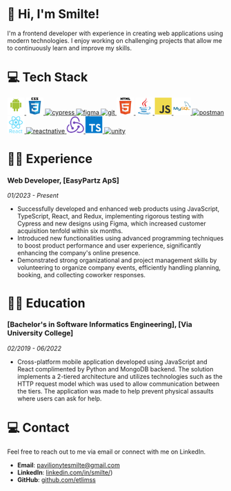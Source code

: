 # 👋 Hi, I'm Smilte!

I'm a frontend developer with experience in creating web applications using modern technologies. I enjoy working on challenging projects that allow me to continuously learn and improve my skills.

# 💻 Tech Stack
<p align="left"> <a href="https://developer.android.com" target="_blank" rel="noreferrer"> <img src="https://raw.githubusercontent.com/devicons/devicon/master/icons/android/android-original-wordmark.svg" alt="android" width="40" height="40"/> </a> <a href="https://www.w3schools.com/css/" target="_blank" rel="noreferrer"> <img src="https://raw.githubusercontent.com/devicons/devicon/master/icons/css3/css3-original-wordmark.svg" alt="css3" width="40" height="40"/> </a> <a href="https://www.cypress.io" target="_blank" rel="noreferrer"> <img src="https://raw.githubusercontent.com/simple-icons/simple-icons/6e46ec1fc23b60c8fd0d2f2ff46db82e16dbd75f/icons/cypress.svg" alt="cypress" width="40" height="40"/> </a> <a href="https://www.figma.com/" target="_blank" rel="noreferrer"> <img src="https://www.vectorlogo.zone/logos/figma/figma-icon.svg" alt="figma" width="40" height="40"/> </a> <a href="https://git-scm.com/" target="_blank" rel="noreferrer"> <img src="https://www.vectorlogo.zone/logos/git-scm/git-scm-icon.svg" alt="git" width="40" height="40"/> </a> <a href="https://www.w3.org/html/" target="_blank" rel="noreferrer"> <img src="https://raw.githubusercontent.com/devicons/devicon/master/icons/html5/html5-original-wordmark.svg" alt="html5" width="40" height="40"/> </a> <a href="https://www.java.com" target="_blank" rel="noreferrer"> <img src="https://raw.githubusercontent.com/devicons/devicon/master/icons/java/java-original.svg" alt="java" width="40" height="40"/> </a> <a href="https://developer.mozilla.org/en-US/docs/Web/JavaScript" target="_blank" rel="noreferrer"> <img src="https://raw.githubusercontent.com/devicons/devicon/master/icons/javascript/javascript-original.svg" alt="javascript" width="40" height="40"/> </a> <a href="https://www.mysql.com/" target="_blank" rel="noreferrer"> <img src="https://raw.githubusercontent.com/devicons/devicon/master/icons/mysql/mysql-original-wordmark.svg" alt="mysql" width="40" height="40"/> </a> <a href="https://postman.com" target="_blank" rel="noreferrer"> <img src="https://www.vectorlogo.zone/logos/getpostman/getpostman-icon.svg" alt="postman" width="40" height="40"/> </a> <a href="https://reactjs.org/" target="_blank" rel="noreferrer"> <img src="https://raw.githubusercontent.com/devicons/devicon/master/icons/react/react-original-wordmark.svg" alt="react" width="40" height="40"/> </a> <a href="https://reactnative.dev/" target="_blank" rel="noreferrer"> <img src="https://reactnative.dev/img/header_logo.svg" alt="reactnative" width="40" height="40"/> </a> <a href="https://redux.js.org" target="_blank" rel="noreferrer"> <img src="https://raw.githubusercontent.com/devicons/devicon/master/icons/redux/redux-original.svg" alt="redux" width="40" height="40"/> </a> <a href="https://www.typescriptlang.org/" target="_blank" rel="noreferrer"> <img src="https://raw.githubusercontent.com/devicons/devicon/master/icons/typescript/typescript-original.svg" alt="typescript" width="40" height="40"/> </a> <a href="https://unity.com/" target="_blank" rel="noreferrer"> <img src="https://www.vectorlogo.zone/logos/unity3d/unity3d-icon.svg" alt="unity" width="40" height="40"/> </a> </p>

# :woman_technologist: Experience

### Web Developer, [EasyPartz ApS]
*01/2023 - Present*

- Successfully developed and enhanced web products using JavaScript, TypeScript, React, and Redux, implementing rigorous testing with Cypress and new designs using Figma, which increased customer acquisition tenfold within six months.
- Introduced new functionalities using advanced programming techniques to boost product performance and user experience, significantly enhancing the company's online presence.
- Demonstrated strong organizational and project management skills by volunteering to organize company events, efficiently handling planning, booking, and collecting coworker responses.

# :woman_student: Education

### [Bachelor's in Software Informatics Engineering], [Via University College]
*02/2019 - 06/2022*

- Cross-platform mobile application developed using JavaScript and React complimented by Python and MongoDB backend. The solution implements a 2-tiered architecture and utilizes technologies such as the HTTP request model which was used to allow communication between the tiers. The application was made to help prevent physical assaults where users can ask for help.

# :computer: Contact

Feel free to reach out to me via email or connect with me on LinkedIn.

- **Email**: [pavilionytesmilte@gmail.com](mailto:pavilionytesmilte@gmail.com)
- **LinkedIn**: [linkedin.com/in/smilte/](https://www.linkedin.com/in/smilte/))
- **GitHub**: [github.com/etlimss](https://github.com/etlimss)

<!--
# 👋 Hi, I'm Smilte!

I'm a frontend developer with experience in creating web applications using modern technologies. I enjoy working on challenging projects that allow me to continuously learn and improve my skills.

# 💻 Tech Stack

- **Languages**: HTML, CSS, JavaScript, TypeScript
- **Frameworks & Libraries**: React,
- **Tools & Platforms**: Git, GitHub, npm, Webpack, Babel, Docker
- **Design**: Figma, VScode, Android studio, 
- **Testing**: Esspreso, Cypress

# :woman_technologist: Experience

### Web Developer, [EasyPartz ApS]
*01/2023 - Present*

- Successfully developed and enhanced web products using JavaScript, TypeScript, React, and Redux, implementing rigorous testing with Cypress and new designs using Figma, which increased customer acquisition tenfold within six months.
- Introduced new functionalities using advanced programming techniques to boost product performance and user experience, significantly enhancing the company's online presence.
- Demonstrated strong organizational and project management skills by volunteering to organize company events, efficiently handling planning, booking, and collecting coworker responses.

# :woman_student: Education

### [Bachelor's in Software Informatics Engineering], [Via University College]
*02/2019 - 06/2022*

- Cross-platform mobile application developed using JavaScript and React complimented by Python and MongoDB backend. The solution implements a 2-tiered architecture and utilizes technologies such as the HTTP request model which was used to allow communication between the tiers. The application was made to help prevent physical assaults where users can ask for help.

# :computer: Contact

Feel free to reach out to me via email or connect with me on LinkedIn.

- **Email**: [pavilionytesmilte@gmail.com](mailto:pavilionytesmilte@gmail.com)
- **LinkedIn**: [linkedin.com/in/smilte/](https://www.linkedin.com/in/smilte/))
- **GitHub**: [github.com/etlimss](https://github.com/etlimss)



-->
